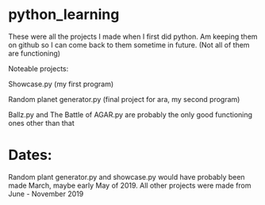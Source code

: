 # python_learning
These were all the projects I made when I first did python.
Am keeping them on github so I can come back to them sometime in future.
(Not all of them are functioning)

Noteable projects:

Showcase.py
(my first program)

Random planet generator.py
(final project for ara, my second program)

Ballz.py and The Battle of AGAR.py are probably the only good functioning ones other than that

# Dates:
Random plant generator.py  and  showcase.py  would have probably been made
March, maybe early May of 2019.  All other projects were made from June - November 2019
